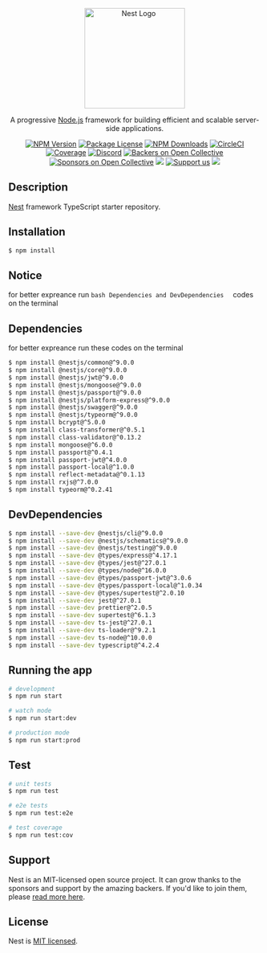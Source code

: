 <p align="center">
  <a href="http://nestjs.com/" target="blank"><img src="https://nestjs.com/img/logo-small.svg" width="200" alt="Nest Logo" /></a>
</p>

[circleci-image]: https://img.shields.io/circleci/build/github/nestjs/nest/master?token=abc123def456
[circleci-url]: https://circleci.com/gh/nestjs/nest

  <p align="center">A progressive <a href="http://nodejs.org" target="_blank">Node.js</a> framework for building efficient and scalable server-side applications.</p>
    <p align="center">
<a href="https://www.npmjs.com/~nestjscore" target="_blank"><img src="https://img.shields.io/npm/v/@nestjs/core.svg" alt="NPM Version" /></a>
<a href="https://www.npmjs.com/~nestjscore" target="_blank"><img src="https://img.shields.io/npm/l/@nestjs/core.svg" alt="Package License" /></a>
<a href="https://www.npmjs.com/~nestjscore" target="_blank"><img src="https://img.shields.io/npm/dm/@nestjs/common.svg" alt="NPM Downloads" /></a>
<a href="https://circleci.com/gh/nestjs/nest" target="_blank"><img src="https://img.shields.io/circleci/build/github/nestjs/nest/master" alt="CircleCI" /></a>
<a href="https://coveralls.io/github/nestjs/nest?branch=master" target="_blank"><img src="https://coveralls.io/repos/github/nestjs/nest/badge.svg?branch=master#9" alt="Coverage" /></a>
<a href="https://discord.gg/G7Qnnhy" target="_blank"><img src="https://img.shields.io/badge/discord-online-brightgreen.svg" alt="Discord"/></a>
<a href="https://opencollective.com/nest#backer" target="_blank"><img src="https://opencollective.com/nest/backers/badge.svg" alt="Backers on Open Collective" /></a>
<a href="https://opencollective.com/nest#sponsor" target="_blank"><img src="https://opencollective.com/nest/sponsors/badge.svg" alt="Sponsors on Open Collective" /></a>
  <a href="https://paypal.me/kamilmysliwiec" target="_blank"><img src="https://img.shields.io/badge/Donate-PayPal-ff3f59.svg"/></a>
    <a href="https://opencollective.com/nest#sponsor"  target="_blank"><img src="https://img.shields.io/badge/Support%20us-Open%20Collective-41B883.svg" alt="Support us"></a>
  <a href="https://twitter.com/nestframework" target="_blank"><img src="https://img.shields.io/twitter/follow/nestframework.svg?style=social&label=Follow"></a>
</p>
  <!--[![Backers on Open Collective](https://opencollective.com/nest/backers/badge.svg)](https://opencollective.com/nest#backer)
  [![Sponsors on Open Collective](https://opencollective.com/nest/sponsors/badge.svg)](https://opencollective.com/nest#sponsor)-->

## Description

[Nest](https://github.com/nestjs/nest) framework TypeScript starter repository.

## Installation

```bash
$ npm install
```
## Notice
for better expreance run ``` bash Dependencies and DevDependencies   ``` codes on the terminal 

## Dependencies
for better expreance run these codes on the terminal 

```bash
$ npm install @nestjs/common@^9.0.0
$ npm install @nestjs/core@^9.0.0
$ npm install @nestjs/jwt@^9.0.0
$ npm install @nestjs/mongoose@^9.0.0
$ npm install @nestjs/passport@^9.0.0
$ npm install @nestjs/platform-express@^9.0.0
$ npm install @nestjs/swagger@^9.0.0
$ npm install @nestjs/typeorm@^9.0.0
$ npm install bcrypt@^5.0.0
$ npm install class-transformer@^0.5.1
$ npm install class-validator@^0.13.2
$ npm install mongoose@^6.0.0
$ npm install passport@^0.4.1
$ npm install passport-jwt@^4.0.0
$ npm install passport-local@^1.0.0
$ npm install reflect-metadata@^0.1.13
$ npm install rxjs@^7.0.0
$ npm install typeorm@^0.2.41

```
## DevDependencies

```bash
$ npm install --save-dev @nestjs/cli@^9.0.0
$ npm install --save-dev @nestjs/schematics@^9.0.0
$ npm install --save-dev @nestjs/testing@^9.0.0
$ npm install --save-dev @types/express@^4.17.1
$ npm install --save-dev @types/jest@^27.0.1
$ npm install --save-dev @types/node@^16.0.0
$ npm install --save-dev @types/passport-jwt@^3.0.6
$ npm install --save-dev @types/passport-local@^1.0.34
$ npm install --save-dev @types/supertest@^2.0.10
$ npm install --save-dev jest@^27.0.1
$ npm install --save-dev prettier@^2.0.5
$ npm install --save-dev supertest@^6.1.3
$ npm install --save-dev ts-jest@^27.0.1
$ npm install --save-dev ts-loader@^9.2.1
$ npm install --save-dev ts-node@^10.0.0
$ npm install --save-dev typescript@^4.2.4

```
## Running the app

```bash
# development
$ npm run start

# watch mode
$ npm run start:dev

# production mode
$ npm run start:prod
```

## Test

```bash
# unit tests
$ npm run test

# e2e tests
$ npm run test:e2e

# test coverage
$ npm run test:cov
```

## Support

Nest is an MIT-licensed open source project. It can grow thanks to the sponsors and support by the amazing backers. If you'd like to join them, please [read more here](https://docs.nestjs.com/support).
## License

Nest is [MIT licensed](LICENSE).


